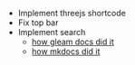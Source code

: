 - Implement threejs shortcode
- Fix top bar
- Implement search
    - [how gleam docs did it](https://gleam.run/news/gleam-v0.23-released/)
    -  [how mkdocs did it](https://squidfunk.github.io/mkdocs-material/blog/2021/09/13/search-better-faster-smaller/#search-previews)
